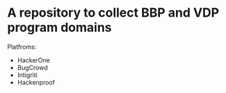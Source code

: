 # A repository to collect BBP and VDP program domains

Platfroms:
* HackerOne
* BugCrowd
* Intigriti
* Hackenproof
